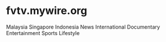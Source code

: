 # fvtv.mywire.org
Malaysia Singapore Indonesia News International Documentary Entertainment Sports Lifestyle
